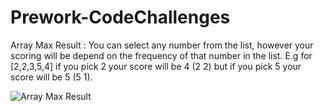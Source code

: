 # Prework-CodeChallenges

Array Max Result : You can select any number from the list, however your scoring will be depend on the frequency of that number in the list. E.g for [2,2,3,5,4] if you pick 2 your score will be 4 (2 2) but if you pick 5 your score will be 5 (5 1).


![Array Max Result](../ArrayMaxResult.PNG)